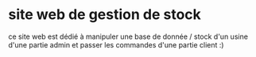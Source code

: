 # site web de gestion de stock 
 ce site web  est dédié à manipuler   une base de donnée / stock d'un usine d'une partie admin  et passer les commandes d'une partie client 
 :)